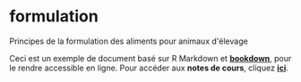 # formulation

Principes de la formulation des aliments pour animaux d'élevage

Ceci est un exemple de document basé sur R Markdown et [**bookdown**](https://github.com/rstudio/bookdown), pour le rendre accessible en ligne. Pour accéder aux **notes de cours**, cliquez [**ici**](https://rgoals.github.io/formulation/).